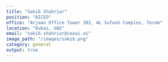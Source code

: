 ```yaml
---
title: "Sakib Shahriar"
position: "AICEO"
office: "Arjaan Office Tower 302, AL Sufouh Complex, Tecom"
location: "Dubai, UAE"
email: "sakib.shahriar@ceoai.ai"
image_path: "/images/sakib.png"
category: general
output: true
---
```

